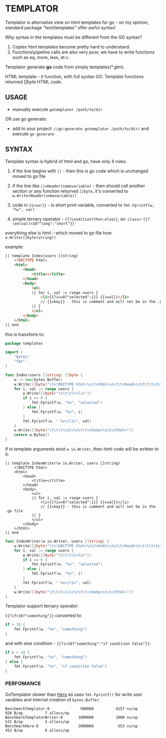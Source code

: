 # TEMPLATOR

Templator is alternative view on html templates for go - on my opinion, standard package "text/templates" offer awful syntax! 

Why syntax in the templates must be different from the GO syntax?

1. Coplex html templates become pretty hard to understand.
2. Functions\pipeline calls are also very poor, we have to write functions such as eq, more, less, et.c.

Templator generate **go** code from simply templates(*.gtm).

HTML template - it function, with full syntax GO. Template functions returned []byte HTML code.


## USAGE

- manually execute `gotemplator /path/to/dir`

OR use go generate:

- add to your project:	`//go:generate gotemplator /path/to/dir/` and execute `go generate`

## SYNTAX

Template syntax is hybrid of html and go, have only 4 rules:

1) if the line begins with `||` - then this is go code which is unchanged moved to go file

2) if the line like `||=Header(somevariable)` - then should call another section or any function returned `[]byte`, it's converted to `w.Write(Header(somevariable))`

3) code in `{{=var}}` - is short print variable, converted to `fmt.Fprintf(w, "%v", var)`

4) simple ternary operator - `{{?condition?then:else}}`, ex: `class='{{?len(val)>10?"long":"short"}}'`

everything else is html - which moved to go file how `w.Write([]byte(string))`

example:
	
```html
|| template Index(users []string) 
	<!DOCTYPE html>
	<html>
		<head>
			<title></title>
		</head>
		<body>
			<ul>
			|| for i, val := range users { 
				<li>{{?i==0?"selected":i}} {{=val}}</li>
				// {{=key}} - this is comment and will not be in the .go file
			|| } 
			</ul>
		</body>
	</html>
|| end
```

this is transform to:

```go
package templates

import (
	"bytes"
	"fmt"
)

func Index(users []string) []byte {
	w := new(bytes.Buffer)
	w.Write([]byte("\t<!DOCTYPE html>\n\t<html>\n\t\t<head>\n\t\t\t<title></title>\n\t\t</head>\n\t\t<body>\n\t\t\t<ul>"))
	for i, val := range users {
		w.Write([]byte("\t\t\t\t<li>"))
		if i == 0 {
			fmt.Fprintf(w, "%v", "selected")
		} else {
			fmt.Fprintf(w, "%v", i)
		}
		fmt.Fprintf(w, " %v</li>", val)
	}
	w.Write([]byte("\t\t\t</ul>\n\t\t</body>\n\t</html>"))
	return w.Bytes()
}
```

If in template arguments exist `w io.Writer`, then html code will be written to it:

```
|| template IndexWriter(w io.Writer, users []string)
	<!DOCTYPE html>
	<html>
		<head>
			<title></title>
		</head>
		<body>
			<ul>
			|| for i, val := range users { 
				<li>{{?i==0?"selected":i}} {{=val}}</li>
				// {{=key}} - this is comment and will not be in the .go file
			|| } 
			</ul>
		</body>
	</html>
|| end
```

```go
func IndexWriter(w io.Writer, users []string) {
	w.Write([]byte("\t<!DOCTYPE html>\n\t<html>\n\t\t<head>\n\t\t\t<title></title>\n\t\t</head>\n\t\t<body>\n\t\t\t<ul>"))
	for i, val := range users {
		w.Write([]byte("\t\t\t\t<li>"))
		if i == 0 {
			fmt.Fprintf(w, "%v", "selected")
		} else {
			fmt.Fprintf(w, "%v", i)
		}
		fmt.Fprintf(w, " %v</li>", val)
	}
	w.Write([]byte("\t\t\t</ul>\n\t\t</body>\n\t</html>"))
}
```

Templator support ternary operator:

`{{?if>10?"something"}}` converted to:

```go
if > 10 {
	fmt.Fprintf(w, "%v", "something")
}
```

and with else condition - `{{?i>10?"something":"if condition false"}}`:

```go
if i > 10 {
	fmt.Fprintf(w, "%v", "something")
} else {
	fmt.Fprintf(w, "%v", "if condition false")
}
```



### PERFOMANCE

GoTemplator slower than [Hero](http://github.com/shiyanhui/hero/) as uses `fmt.Fprintf()` for write user varables and internal creation of `bytes.Buffer`.

	BenchmarkTemplator-8         	  500000	      4157 ns/op	     928 B/op	       7 allocs/op
	BenchmarkTemplatorWriter-8   	 1000000	      1000 ns/op	     531 B/op	       3 allocs/op
	BenchmarkHero-8              	 2000000	       553 ns/op	     453 B/op	       0 allocs/op
